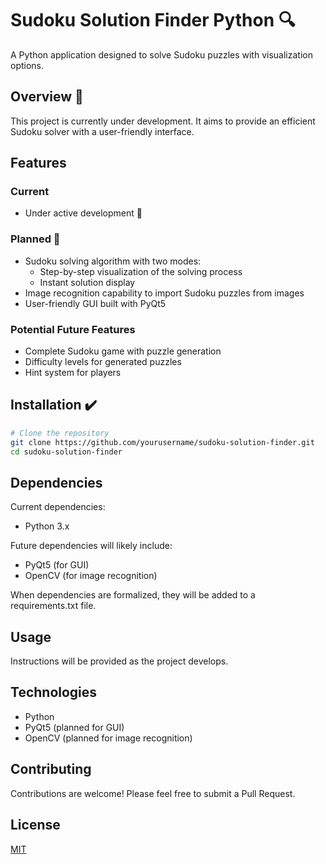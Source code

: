 # Sudoku Solution Finder Python 🔍

A Python application designed to solve Sudoku puzzles with visualization options.

## Overview 📝

This project is currently under development. It aims to provide an efficient Sudoku solver with a user-friendly interface.

## Features

### Current
- Under active development 🔨

### Planned 🤔
- Sudoku solving algorithm with two modes:
  - Step-by-step visualization of the solving process
  - Instant solution display
- Image recognition capability to import Sudoku puzzles from images
- User-friendly GUI built with PyQt5

### Potential Future Features 
- Complete Sudoku game with puzzle generation
- Difficulty levels for generated puzzles
- Hint system for players

## Installation ✔️

```bash
# Clone the repository
git clone https://github.com/yourusername/sudoku-solution-finder.git
cd sudoku-solution-finder
```

## Dependencies

Current dependencies:
- Python 3.x

Future dependencies will likely include:
- PyQt5 (for GUI)
- OpenCV (for image recognition)

When dependencies are formalized, they will be added to a requirements.txt file.

## Usage

Instructions will be provided as the project develops.

## Technologies

- Python
- PyQt5 (planned for GUI)
- OpenCV (planned for image recognition)

## Contributing

Contributions are welcome! Please feel free to submit a Pull Request.

## License

[MIT](LICENSE)
